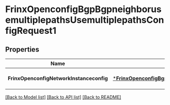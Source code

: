 # FrinxOpenconfigBgpBgpneighborusemultiplepathsUsemultiplepathsConfigRequest1

## Properties
Name | Type | Description | Notes
------------ | ------------- | ------------- | -------------
**FrinxOpenconfigNetworkInstanceconfig** | [***FrinxOpenconfigBgpBgpneighborusemultiplepathsUsemultiplepathsConfig**](frinx.openconfig.bgp.bgpneighborusemultiplepaths.usemultiplepaths.Config.md) |  | [optional] [default to null]

[[Back to Model list]](../README.md#documentation-for-models) [[Back to API list]](../README.md#documentation-for-api-endpoints) [[Back to README]](../README.md)


